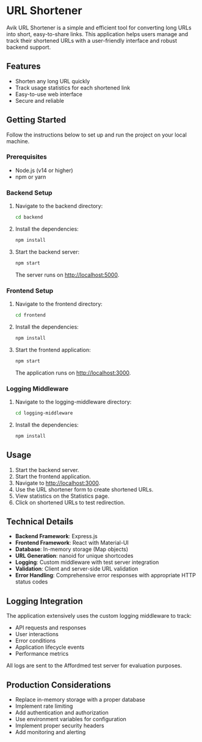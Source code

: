 #  URL Shortener

Avik URL Shortener is a simple and efficient tool for converting long URLs into short, easy-to-share links. This application helps users manage and track their shortened URLs with a user-friendly interface and robust backend support.

## Features

- Shorten any long URL quickly
- Track usage statistics for each shortened link
- Easy-to-use web interface
- Secure and reliable

## Getting Started

Follow the instructions below to set up and run the project on your local machine.

### Prerequisites

- Node.js (v14 or higher)
- npm or yarn

### Backend Setup

1. Navigate to the backend directory:
   ```bash
   cd backend
   ```

2. Install the dependencies:
   ```bash
   npm install
   ```

3. Start the backend server:
   ```bash
   npm start
   ```

   The server runs on [http://localhost:5000](http://localhost:5000).

### Frontend Setup

1. Navigate to the frontend directory:
   ```bash
   cd frontend
   ```

2. Install the dependencies:
   ```bash
   npm install
   ```

3. Start the frontend application:
   ```bash
   npm start
   ```

   The application runs on [http://localhost:3000](http://localhost:3000).

### Logging Middleware

1. Navigate to the logging-middleware directory:
   ```bash
   cd logging-middleware
   ```

2. Install the dependencies:
   ```bash
   npm install
   ```

## Usage

1. Start the backend server.
2. Start the frontend application.
3. Navigate to [http://localhost:3000](http://localhost:3000).
4. Use the URL shortener form to create shortened URLs.
5. View statistics on the Statistics page.
6. Click on shortened URLs to test redirection.

## Technical Details

- **Backend Framework**: Express.js
- **Frontend Framework**: React with Material-UI
- **Database**: In-memory storage (Map objects)
- **URL Generation**: nanoid for unique shortcodes
- **Logging**: Custom middleware with test server integration
- **Validation**: Client and server-side URL validation
- **Error Handling**: Comprehensive error responses with appropriate HTTP status codes

## Logging Integration

The application extensively uses the custom logging middleware to track:

- API requests and responses
- User interactions
- Error conditions
- Application lifecycle events
- Performance metrics

All logs are sent to the Affordmed test server for evaluation purposes.

## Production Considerations

- Replace in-memory storage with a proper database
- Implement rate limiting
- Add authentication and authorization
- Use environment variables for configuration
- Implement proper security headers
- Add monitoring and alerting